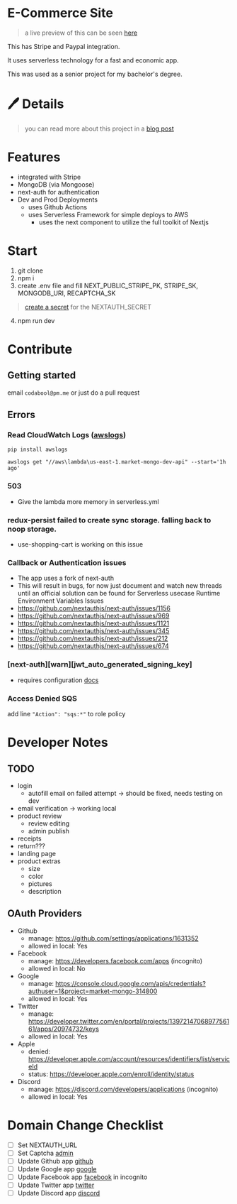 # E-Commerce Site
> a live preview of this can be seen [here](https://p7.codabool.com)

This has Stripe and Paypal integration.

It uses serverless technology for a fast and economic app.

This was used as a senior project for my bachelor's degree.

# 🖊️ Details
> you can read more about this project in a [blog post](https://codabool.com/blog/13)


# Features
- integrated with Stripe
- MongoDB (via Mongoose)
- next-auth for authentication
- Dev and Prod Deployments
  - uses Github Actions
  - uses Serverless Framework for simple deploys to AWS
    - uses the next component to utilize the full toolkit of Nextjs

# Start
1. git clone
2. npm i
3. create .env file and fill NEXT_PUBLIC_STRIPE_PK, STRIPE_SK, MONGODB_URI, RECAPTCHA_SK
> [create a secret](https://generate-secret.vercel.app/32) for the NEXTAUTH_SECRET

4. npm run dev

# Contribute
## Getting started
email `codabool@pm.me` or just do a pull request
## Errors
### Read CloudWatch Logs ([awslogs](https://github.com/jorgebastida/awslogs))
`pip install awslogs` 

`awslogs get "//aws\lambda\us-east-1.market-mongo-dev-api" --start='1h ago'`
### 503
- Give the lambda more memory in serverless.yml

### redux-persist failed to create sync storage. falling back to noop storage.
- use-shopping-cart is working on this issue

### Callback or Authentication issues
- The app uses a fork of next-auth
- This will result in bugs, for now just document and watch new threads until an official solution can be found for Serverless usecase
Runtime Environment Variables Issues
- https://github.com/nextauthjs/next-auth/issues/1156
- https://github.com/nextauthjs/next-auth/issues/969
- https://github.com/nextauthjs/next-auth/issues/1121
- https://github.com/nextauthjs/next-auth/issues/345
- https://github.com/nextauthjs/next-auth/issues/212
- https://github.com/nextauthjs/next-auth/issues/674


### [next-auth][warn][jwt_auto_generated_signing_key] 
- requires configuration [docs](https://next-auth.js.org/warnings#jwt_auto_generated_signing_key)

### Access Denied SQS
add line `"Action": "sqs:*"` to role policy

# Developer Notes
## TODO
- login
  - autofill email on failed attempt -> should be fixed, needs testing on dev
- email verification -> working local
- product review
  - review editing
  - admin publish
- receipts
- return???
- landing page
- product extras
  - size
  - color
  - pictures
  - description

## OAuth Providers
- Github
  - manage: https://github.com/settings/applications/1631352
  - allowed in local: Yes
- Facebook
  - manage: https://developers.facebook.com/apps (incognito)
  - allowed in local: No
- Google
  - manage: https://console.cloud.google.com/apis/credentials?authuser=1&project=market-mongo-314800
  - allowed in local: Yes
- Twitter
  - manage: https://developer.twitter.com/en/portal/projects/1397214706897756161/apps/20974732/keys
  - allowed in local: Yes
- Apple
  - denied: https://developer.apple.com/account/resources/identifiers/list/serviceId
  - status: https://developer.apple.com/enroll/identity/status
- Discord
  - manage: https://discord.com/developers/applications (incognito)
  - allowed in local: Yes

# Domain Change Checklist
- [ ] Set NEXTAUTH_URL
- [ ] Set Captcha [admin](https://www.google.com/recaptcha/admin/)
- [ ] Update Github app [github](https://github.com/settings/applications/1631352)
- [ ] Update Google app [google](https://console.cloud.google.com/apis/credentials?authuser=1&project=market-mongo-314800)
- [ ] Update Facebook app [facebook](https://github.com/settings/applications/1631352) in incognito
- [ ] Update Twitter app [twitter](https://developer.twitter.com/en/portal/projects/1397214706897756161/apps/20974732/keys)
- [ ] Update Discord app [discord](https://discord.com/developers/applications)
